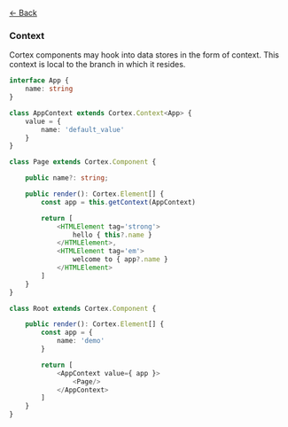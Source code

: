 [<- Back](../readme.md)

### Context
Cortex components may hook into data stores in the form of context. This context is local to the branch in which it resides.

```typescript
interface App {
    name: string
}

class AppContext extends Cortex.Context<App> {
    value = {
        name: 'default_value'
    }
}
```

```typescript
class Page extends Cortex.Component {

    public name?: string;

    public render(): Cortex.Element[] {
        const app = this.getContext(AppContext)

        return [
            <HTMLElement tag='strong'>
                hello { this?.name }
            </HTMLElement>,
            <HTMLElement tag='em'>
                welcome to { app?.name }
            </HTMLElement>
        ]
    }
}
```

```typescript
class Root extends Cortex.Component {

    public render(): Cortex.Element[] {
        const app = { 
            name: 'demo' 
        }

        return [
            <AppContext value={ app }>
                <Page/>
            </AppContext>
        ]
    }
}
```